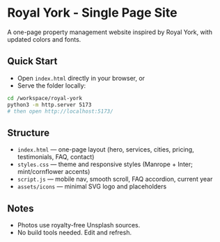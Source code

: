# Royal York - Single Page Site

A one-page property management website inspired by Royal York, with updated colors and fonts.

## Quick Start

- Open `index.html` directly in your browser, or
- Serve the folder locally:

```bash
cd /workspace/royal-york
python3 -m http.server 5173
# then open http://localhost:5173/
```

## Structure

- `index.html` — one-page layout (hero, services, cities, pricing, testimonials, FAQ, contact)
- `styles.css` — theme and responsive styles (Manrope + Inter; mint/cornflower accents)
- `script.js` — mobile nav, smooth scroll, FAQ accordion, current year
- `assets/icons` — minimal SVG logo and placeholders

## Notes

- Photos use royalty-free Unsplash sources.
- No build tools needed. Edit and refresh.

